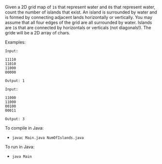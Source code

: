 Given a 2D grid map of `1`s that represent water and `0`s that represent water, count the number of islands that exist. An island is surrounded by water and is formed by connecting adjacent lands horizontally or vertically. You may assume that all four edges of the grid are all surrounded by water. Islands are `1`s that are connected by horizontals or verticals (not diagonals!). The gride will be a 2D array of chars. 

Examples:
```
Input:

11110
11010
11000
00000

Output: 1
```

```
Input:

11000
11000
00100
00011

Output: 3
```

To compile in Java:
* `javac Main.java NumOfIslands.java `

To run in Java:
* `java Main`

